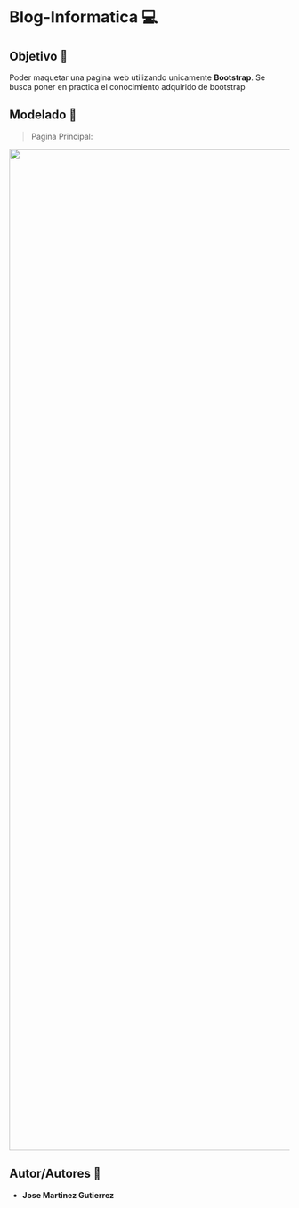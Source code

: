 # Blog-Informatica :computer:

## Objetivo :dart:
Poder maquetar una pagina web utilizando unicamente **Bootstrap**. Se busca poner en practica el conocimiento adquirido de bootstrap

## Modelado :memo:
> Pagina Principal:

<img height="1800px" width="900px" src="https://github.com/martinez022jose/Blog-Informatica/blob/master/ScreenShotsReadMe/ScreenShot.png"/>

## Autor/Autores :pushpin:
* **Jose Martinez Gutierrez**

